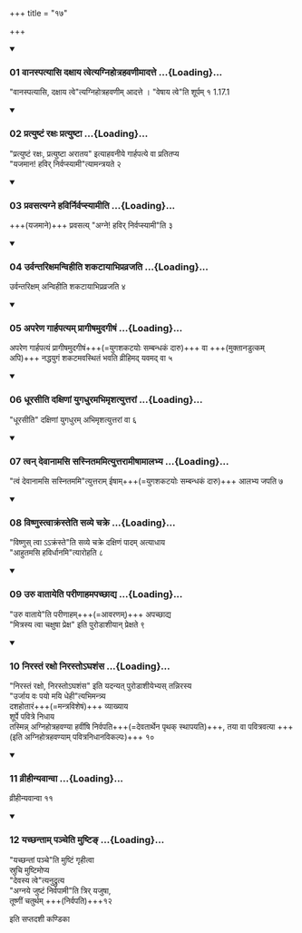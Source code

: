 +++
title = "१७"

+++

<div class="js_include" includetitle="true" newlevelforh1="3" unfilled="" url="/vedAH_yajuH/taittirIyam/sUtram/ApastambaH/shrautam/vishvAsa-prastutiH/01/17/01_vAnaspatyAsi_daxAya_tvetyagnihotrahavaNImAdatte.md">
<details open><summary><h3>01 वानस्पत्यासि दक्षाय त्वेत्यग्निहोत्रहवणीमादत्ते ...{Loading}...</h3></summary>

"वानस्पत्यासि, दक्षाय त्वे"त्यग्निहोत्रहवणीम् आदत्ते । "वेषाय त्वे"ति शूर्पम् १ 1.17.1  

</details>
</div>


<div class="js_include" includetitle="true" newlevelforh1="3" unfilled="" url="/vedAH_yajuH/taittirIyam/sUtram/ApastambaH/shrautam/vishvAsa-prastutiH/01/17/02_pratyuShTaM_raxaH_pratyuShTA.md">
<details open><summary><h3>02 प्रत्युष्टं रक्षः प्रत्युष्टा ...{Loading}...</h3></summary>

"प्रत्युष्टं रक्षः, प्रत्युष्टा अरातय" इत्याहवनीये गार्हपत्ये वा प्रतितप्य  
"यजमान! हविर् निर्वप्स्यामी"त्यामन्त्रयते २  

</details>
</div>


<div class="js_include" includetitle="true" newlevelforh1="3" unfilled="" url="/vedAH_yajuH/taittirIyam/sUtram/ApastambaH/shrautam/vishvAsa-prastutiH/01/17/03_pravasatyagne_havirnirvapsyAmIti.md">
<details open><summary><h3>03 प्रवसत्यग्ने हविर्निर्वप्स्यामीति ...{Loading}...</h3></summary>

+++(यजमाने)+++ प्रवसत्य् "अग्ने! हविर् निर्वप्स्यामी"ति ३  

</details>
</div>


<div class="js_include" includetitle="true" newlevelforh1="3" unfilled="" url="/vedAH_yajuH/taittirIyam/sUtram/ApastambaH/shrautam/vishvAsa-prastutiH/01/17/04_urvantarixamanvihIti_shakaTAyAbhipravrajati.md">
<details open><summary><h3>04 उर्वन्तरिक्षमन्विहीति शकटायाभिप्रव्रजति ...{Loading}...</h3></summary>

उर्वन्तरिक्षम् अन्विहीति शकटायाभिप्रव्रजति ४  

</details>
</div>


<div class="js_include" includetitle="true" newlevelforh1="3" unfilled="" url="/vedAH_yajuH/taittirIyam/sUtram/ApastambaH/shrautam/vishvAsa-prastutiH/01/17/05_apareNa_gArhapatyam_prAgIShamudagIShaM.md">
<details open><summary><h3>05 अपरेण गार्हपत्यम् प्रागीषमुदगीषं ...{Loading}...</h3></summary>

अपरेण गार्हपत्यं प्रागीषमुदगीषं+++(=युगशकटयोः सम्बन्धकं दारु)+++ वा +++(मुक्तानडुत्कम् अपि)+++ नद्धयुगं शकटमवस्थितं भवति व्रीहिमद् यवमद् वा ५  

</details>
</div>


<div class="js_include" includetitle="true" newlevelforh1="3" unfilled="" url="/vedAH_yajuH/taittirIyam/sUtram/ApastambaH/shrautam/vishvAsa-prastutiH/01/17/06_dhUrasIti_daxiNAM_yugadhuramabhimRshatyuttarAM.md">
<details open><summary><h3>06 धूरसीति दक्षिणां युगधुरमभिमृशत्युत्तरां ...{Loading}...</h3></summary>

"धूरसीति" दक्षिणां युगधुरम् अभिमृशत्युत्तरां वा ६  

</details>
</div>


<div class="js_include" includetitle="true" newlevelforh1="3" unfilled="" url="/vedAH_yajuH/taittirIyam/sUtram/ApastambaH/shrautam/vishvAsa-prastutiH/01/17/07_tvan_devAnAmasi_sasnitamamityuttarAmIShAmAlabhya.md">
<details open><summary><h3>07 त्वन् देवानामसि सस्नितममित्युत्तरामीषामालभ्य ...{Loading}...</h3></summary>

"त्वं देवानामसि सस्नितममि"त्युत्तराम् ईषाम्+++(=युगशकटयोः सम्बन्धकं दारु)+++ आलभ्य जपति ७  

</details>
</div>


<div class="js_include" includetitle="true" newlevelforh1="3" unfilled="" url="/vedAH_yajuH/taittirIyam/sUtram/ApastambaH/shrautam/vishvAsa-prastutiH/01/17/08_viShNustvAkraMsteti_savye_chakre.md">
<details open><summary><h3>08 विष्णुस्त्वाक्रंस्तेति सव्ये चक्रे ...{Loading}...</h3></summary>

"विष्णुस् त्वा ऽऽक्रंस्ते"ति सव्ये चक्रे दक्षिणं पादम् अत्याधाय  
"आहुतमसि हविर्धानमि"त्यारोहति ८

</details>
</div>


<div class="js_include" includetitle="true" newlevelforh1="3" unfilled="" url="/vedAH_yajuH/taittirIyam/sUtram/ApastambaH/shrautam/vishvAsa-prastutiH/01/17/09_uru_vAtAyeti_parINAhamapachChAdya.md">
<details open><summary><h3>09 उरु वातायेति परीणाहमपच्छाद्य ...{Loading}...</h3></summary>

"उरु वाताये"ति परीणाहम्+++(=आवरणम्)+++ अपच्छाद्य  
"मित्रस्य त्वा चक्षुषा प्रेक्ष" इति पुरोडाशीयान् प्रेक्षते ९

</details>
</div>


<div class="js_include" includetitle="true" newlevelforh1="3" unfilled="" url="/vedAH_yajuH/taittirIyam/sUtram/ApastambaH/shrautam/vishvAsa-prastutiH/01/17/10_nirastaM_raxo_nirasto-ghashaMsa.md">
<details open><summary><h3>10 निरस्तं रक्षो निरस्तोऽघशंस ...{Loading}...</h3></summary>

"निरस्तं रक्षो, निरस्तोऽघशंस" इति यदन्यत् पुरोडाशीयेभ्यस् तन्निरस्य  
"उर्जाय वः पयो मयि धेही"त्यभिमन्त्र्य  
दशहोतारं+++(=मन्त्रविशेषं)+++ व्याख्याय  
शूर्पे पवित्रे निधाय  
तस्मिन्न् अग्निहोत्रहवण्या हवींषि निर्वपति+++(=देवतार्थेन पृथक् स्थापयति)+++, तया वा पवित्रवत्या +++(इति अग्निहोत्रहवण्याम् पवित्रनिधानविकल्पः)+++ १०  

</details>
</div>


<div class="js_include" includetitle="true" newlevelforh1="3" unfilled="" url="/vedAH_yajuH/taittirIyam/sUtram/ApastambaH/shrautam/vishvAsa-prastutiH/01/17/11_vrIhInyavAnvA.md">
<details open><summary><h3>11 व्रीहीन्यवान्वा ...{Loading}...</h3></summary>

व्रीहीन्यवान्वा ११  

</details>
</div>


<div class="js_include" includetitle="true" newlevelforh1="3" unfilled="" url="/vedAH_yajuH/taittirIyam/sUtram/ApastambaH/shrautam/vishvAsa-prastutiH/01/17/12_yachChantAm_pancheti_muShTi~N.md">
<details open><summary><h3>12 यच्छन्ताम् पञ्चेति मुष्टिङ् ...{Loading}...</h3></summary>

"यच्छन्तां पञ्चे"ति मुष्टिं गृहीत्वा  
स्रुचि मुष्टिमोप्य  
"देवस्य त्वे"त्यनुद्रुत्य  
"अग्नये जुष्टं निर्वपामी"ति त्रिर् यजुषा,  
तूष्णीं चतुर्थम् +++(निर्वपति)+++१२  

</details>
</div>



  
इति सप्तदशी कण्डिका 
